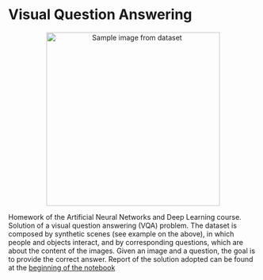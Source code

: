 # Visual Question Answering
<p align="center">
  <img src="https://www.googleapis.com/download/storage/v1/b/kaggle-user-content/o/inbox%2F3311561%2F180591568512ee55bba8b82cd743b7e0%2F11654.png?generation=1608673500821556&alt=media" width="350" title="Sample image from dataset">
</p>
Homework of the Artificial Neural Networks and Deep Learning course. Solution of a visual question answering (VQA) problem. The dataset is composed by synthetic scenes (see example on the above), in which people and objects interact, and by corresponding questions, which are about the content of the images. Given an image and a question, the goal is to provide the correct answer.
Report of the solution adopted can be found at the <a href="https://github.com/Massimilianonigro/Visual-Question-Answering/blob/main/visual_question_answering.ipynb">beginning of the notebook</a>
